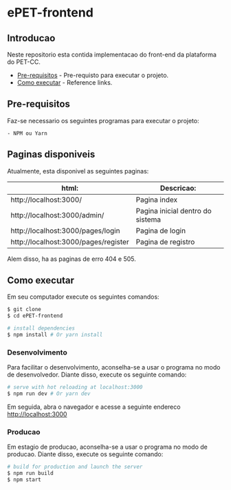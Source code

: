 
# ePET-frontend  

## Introducao 

Neste repositorio esta contida implementacao do front-end da plataforma do PET-CC.

- [Pre-requisitos](#pre-requisitos) - Pre-requisto para executar o projeto.
- [Como executar](#como-executar) - Reference links.



## Pre-requisitos

Faz-se necessario os seguintes programas para executar o projeto:

    - NPM ou Yarn

## Paginas disponiveis

Atualmente, esta disponivel as seguintes paginas:

| html: | Descricao: |  
| ---------- | ------------- |
| http://localhost:3000/ | Pagina index |
|http://localhost:3000/admin/ 	| Pagina inicial dentro do sistema |
|http://localhost:3000/pages/login | Pagina de login |
| http://localhost:3000/pages/register |Pagina de registro 


Alem disso, ha as paginas de erro 404 e 505.

## Como executar

Em seu computador execute os seguintes comandos:

``` bash
$ git clone   
$ cd ePET-frontend

# install dependencies
$ npm install # Or yarn install
```

### Desenvolvimento

Para facilitar o desenvolvimento, aconselha-se a usar o programa no modo de desenvolvedor. Diante disso, execute os seguinte comando:

``` bash
# serve with hot reloading at localhost:3000
$ npm run dev # Or yarn dev
```

Em seguida, abra o navegador e acesse a seguinte endereco [http://localhost:3000](http://localhost:3000)

### Producao

Em estagio de producao, aconselha-se a usar o programa no modo de producao. Diante disso, execute os seguinte comando:

``` bash
# build for production and launch the server
$ npm run build
$ npm start
```
